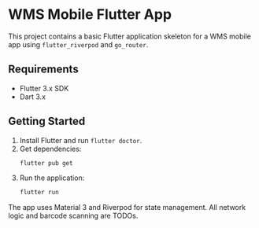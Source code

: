 # WMS Mobile Flutter App

This project contains a basic Flutter application skeleton for a WMS mobile app using `flutter_riverpod` and `go_router`.

## Requirements
- Flutter 3.x SDK
- Dart 3.x

## Getting Started
1. Install Flutter and run `flutter doctor`.
2. Get dependencies:
   ```bash
   flutter pub get
   ```
3. Run the application:
   ```bash
   flutter run
   ```

The app uses Material 3 and Riverpod for state management. All network logic and barcode scanning are TODOs.

